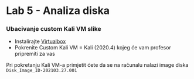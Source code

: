 # Lab 5 - Analiza diska

### Ubacivanje custom Kali VM slike

- Instalirajte [Virtualbox](https://www.virtualbox.org/)
- Pokrenite Custom Kali VM = Kali (2020.4) kojeg će vam profesor pripremiti za vas

Pri pokretanju Kali VM-a primjetit ćete da se na računalu nalazi image diska ``Disk_Image_ID-202103.27.001``
